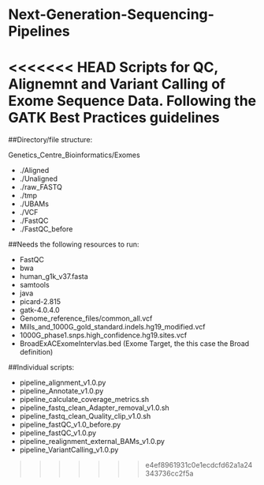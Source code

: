 # Next-Generation-Sequencing-Pipelines
<<<<<<< HEAD
Scripts for QC, Alignemnt and Variant Calling of Exome Sequence Data. Following the GATK Best Practices guidelines
=======


##Directory/file structure:

Genetics_Centre_Bioinformatics/Exomes
- ./Aligned
- ./Unaligned
- ./raw_FASTQ
- ./tmp
- ./UBAMs
- ./VCF
- ./FastQC
- ./FastQC_before


##Needs the following resources to run:

- FastQC
- bwa
- human_g1k_v37.fasta
- samtools
- java
- picard-2.815
- gatk-4.0.4.0
- Genome_reference_files/common_all.vcf
- Mills_and_1000G_gold_standard.indels.hg19_modified.vcf
- 1000G_phase1.snps.high_confidence.hg19.sites.vcf
- BroadExACExomeIntervlas.bed (Exome Target, the this case the Broad definition)

##Individual scripts:

- pipeline_alignment_v1.0.py
- pipeline_Annotate_v1.0.py
- pipeline_calculate_coverage_metrics.sh
- pipeline_fastq_clean_Adapter_removal_v1.0.sh
- pipeline_fastq_clean_Quality_clip_v1.0.sh
- pipeline_fastQC_v1.0_before.py
- pipeline_fastQC_v1.0.py
- pipeline_realignment_external_BAMs_v1.0.py
- pipeline_VariantCalling_v1.0.py


>>>>>>> e4ef8961931c0e1ecdcfd62a1a24343736cc2f5a
